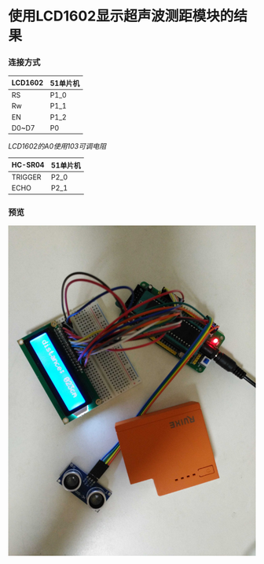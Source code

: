 使用LCD1602显示超声波测距模块的结果
====

### 连接方式
| LCD1602 | 51单片机 |
|---------|---------|
| RS      | P1_0    |
| Rw      | P1_1    |
| EN      | P1_2    |
| D0~D7   | P0      |

_LCD1602的A0使用103可调电阻_

| HC-SR04 | 51单片机 |
|---------|---------|
| TRIGGER | P2_0    |
| ECHO    | P2_1    |

### 预览
![](0.jpg)
